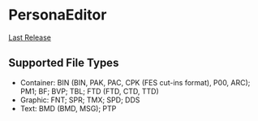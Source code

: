 # PersonaEditor

[Last Release](https://github.com/Meloman19/PersonaEditor/releases/latest)

## Supported File Types

* Container: BIN (BIN, PAK, PAC, CPK (FES cut-ins format), P00, ARC); PM1; BF; BVP; TBL; FTD (FTD, CTD, TTD)
* Graphic: FNT; SPR; TMX; SPD; DDS
* Text: BMD (BMD, MSG); PTP
